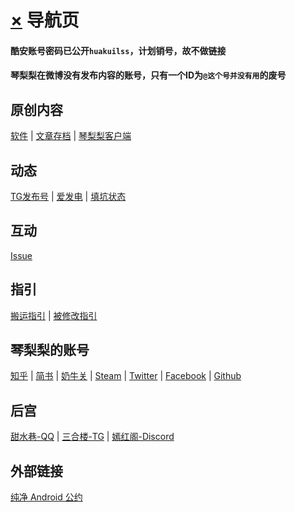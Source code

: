# [×][] 导航页
  
#### 酷安账号密码已公开`huakuilss`，计划销号，故不做链接
#### 琴梨梨在微博没有发布内容的账号，只有一个ID为`@这个号并没有用`的废号
  
## 原创内容  
[软件][] | [文章存档][] | [琴梨梨客户端][]  
  
## 动态  
[TG发布号][] | [爱发电][] | [填坑状态][]  
  
## 互动  
[Issue][]  
  
## 指引  
[搬运指引][] | [被修改指引][]  
  
## 琴梨梨的账号  
[知乎][] | [简书][] | [奶牛关][] | [Steam][] | [Twitter][] | [Facebook][] | [Github][]  
  
## 后宫  
[甜水巷-QQ][] | [三合楼-TG][] | [嫣红阁-Discord][]
  
## 外部链接  
[纯净 Android 公约][]  


[×]: README.md
[软件]: https://github.com/qinlili23333/QinliliArticles/releases/
[文章存档]: ArticleSave/list.md
[TG发布号]: https://t.me/qinlilibeta
[纯净 Android 公约]: https://pure.qinlili.bid
[琴梨梨客户端]: https://github.com/qinlili23333/QinliliArticles/releases/tag/QinliliClient
[爱发电]: https://afdian.net/@qinliliAPP
[Issue]: https://github.com/qinlili23333/QinliliArticles/issues
[填坑状态]: https://github.com/qinlili23333/QinliliArticles/projects/
[搬运指引]: Copyright/Guide.md
[被修改指引]: Copyright/MyAppIsChanged.md
[知乎]: https://www.zhihu.com/people/qinlili233/
[简书]: https://www.jianshu.com/u/96fffad4d6bd
[奶牛关]: https://cowlevel.net/people/qinlili
[Steam]: https://steamcommunity.com/id/QINLILI/
[甜水巷-QQ]: https://qm.qq.com/cgi-bin/qm/qr?k=f_Nc6Gt0n-jBMNCjpopNJf6-mnoRLY5x
[三合楼-TG]: https://t.me/sanhelou
[嫣红阁-Discord]: https://discord.gg/n8EwMFn
[Twitter]: https://twitter.com/qinlili233
[Facebook]: https://www.facebook.com/qinlili233
[Github]: https://github.com/qinlili23333
